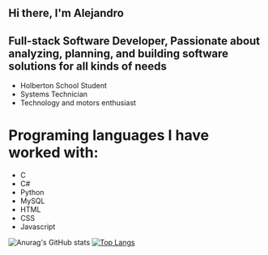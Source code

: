 ## Hi there, I'm Alejandro

## Full-stack Software Developer, Passionate about analyzing, planning, and building software solutions for all kinds of needs
* Holberton School Student
* Systems Technician
* Technology and motors enthusiast

# Programing languages I have worked with:
* C
* C#
* Python
* MySQL
* HTML
* CSS
* Javascript

![Anurag's GitHub stats](https://github-readme-stats.vercel.app/api?username=dondropo&show_icons=true&theme=merko)
[![Top Langs](https://github-readme-stats.vercel.app/api/top-langs/?username=anuraghazra)](https://github.com/anuraghazra/github-readme-stats)
